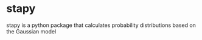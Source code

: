 # stapy

stapy is a python package that calculates probability distributions based on the Gaussian model 
